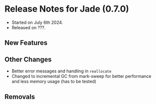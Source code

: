 # Release Notes for Jade (0.7.0)

- Started on July 6th 2024.
- Released on ???.

## New Features

## Other Changes

- Better error messages and handling in `reallocate`
- Changed to incremental GC from mark-sweep for better performance and less memory usage (has to be tested)

## Removals

